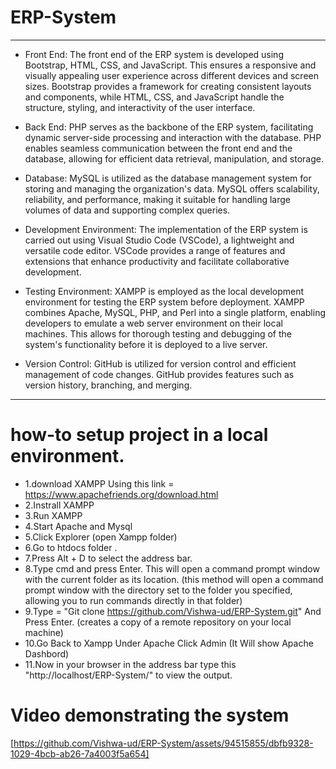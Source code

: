 # ERP-System
---
- Front End:
The front end of the ERP system is developed using Bootstrap, HTML, CSS, and JavaScript. This ensures a responsive and visually appealing user experience across different devices and screen sizes. Bootstrap provides a framework for creating consistent layouts and components, while HTML, CSS, and JavaScript handle the structure, styling, and interactivity of the user interface.

- Back End:
PHP serves as the backbone of the ERP system, facilitating dynamic server-side processing and interaction with the database. PHP enables seamless communication between the front end and the database, allowing for efficient data retrieval, manipulation, and storage.

- Database:
MySQL is utilized as the database management system for storing and managing the organization's data. MySQL offers scalability, reliability, and performance, making it suitable for handling large volumes of data and supporting complex queries.

- Development Environment:
The implementation of the ERP system is carried out using Visual Studio Code (VSCode), a lightweight and versatile code editor. VSCode provides a range of features and extensions that enhance productivity and facilitate collaborative development.

- Testing Environment:
XAMPP is employed as the local development environment for testing the ERP system before deployment. XAMPP combines Apache, MySQL, PHP, and Perl into a single platform, enabling developers to emulate a web server environment on their local machines. This allows for thorough testing and debugging of the system's functionality before it is deployed to a live server.

- Version Control:
GitHub is utilized for version control and efficient management of code changes. GitHub provides features such as version history, branching, and merging.
---
# how-to setup project in a local environment.
- 1.download XAMPP Using this link = https://www.apachefriends.org/download.html
- 2.Instrall XAMPP
- 3.Run XAMPP
- 4.Start Apache and Mysql 
- 5.Click Explorer (open Xampp folder)
- 6.Go to htdocs folder .
- 7.Press Alt + D to select the address bar.
- 8.Type cmd and press Enter. This will open a command prompt window with the current folder as its location.
(this method will open a command prompt window with the directory set to the folder you specified, allowing you to run commands directly in that folder)
- 9.Type = "Git clone https://github.com/Vishwa-ud/ERP-System.git" And Press Enter.
(creates a copy of a remote repository on your local machine)
- 10.Go Back to Xampp Under Apache Click Admin 
(It Will show Apache Dashbord)
- 11.Now in your browser  in the address bar type this "http://localhost/ERP-System/" to view the output.


# Video demonstrating the system
[https://github.com/Vishwa-ud/ERP-System/assets/94515855/dbfb9328-1029-4bcb-ab26-7a4003f5a654]

